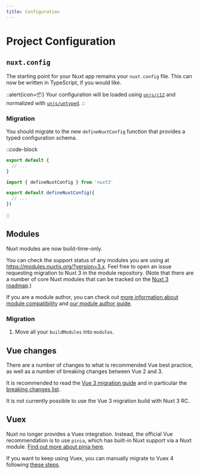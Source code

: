 ```yaml
---
title: Configuration
---
```

# Project Configuration

## `nuxt.config`

The starting point for your Nuxt app remains your `nuxt.config` file. This can now be written in TypeScript, if you would like.

::alert{icon=📦}
Your configuration will be loaded using [`unjs/c12`](https://github.com/unjs/c12) and normalized with [`unjs/untyped`](https://github.com/unjs/untyped).
::

### Migration

You should migrate to the new `defineNuxtConfig` function that provides a typed configuration schema.

::code-block

```ts [Nuxt 2]
export default {
  // ...
}
```

```ts [Nuxt 3]
import { defineNuxtConfig } from 'nuxt3'

export default defineNuxtConfig({
  // ...
})
```

::

## Modules

Nuxt modules are now build-time-only.

You can check the support status of any modules you are using at <https://modules.nuxtjs.org/?version=3.x>. Feel free to open an issue requesting migration to Nuxt 3 in the module repository. (Note that there are a number of core Nuxt modules that can be tracked on the [Nuxt 3 roadmap](/community/roadmap/).)

If you are a module author, you can check out [more information about module compatibility](/docs/migration/module-authors) and [our module author guide](/docs/advanced/modules).

### Migration

1. Move all your `buildModules` into `modules`.

## Vue changes

There are a number of changes to what is recommended Vue best practice, as well as a number of breaking changes between Vue 2 and 3.

It is recommended to read the [Vue 3 migration guide](https://v3-migration.vuejs.org/) and in particular the [breaking changes list](https://v3-migration.vuejs.org/breaking-changes/).

It is not currently possible to use the Vue 3 migration build with Nuxt 3 RC.

## Vuex

Nuxt no longer provides a Vuex integration. Instead, the official Vue recommendation is to use `pinia`, which has built-in Nuxt support via a Nuxt module. [Find out more about pinia here](https://pinia.vuejs.org/).

If you want to keep using Vuex, you can manually migrate to Vuex 4 following [these steps](https://vuex.vuejs.org/guide/migrating-to-4-0-from-3-x.html).
